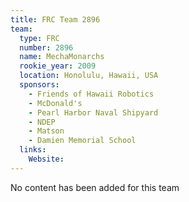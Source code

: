 ```yaml
---
title: FRC Team 2896
team:
  type: FRC
  number: 2896
  name: MechaMonarchs
  rookie_year: 2009
  location: Honolulu, Hawaii, USA
  sponsors:
    - Friends of Hawaii Robotics
    - McDonald's
    - Pearl Harbor Naval Shipyard
    - NDEP
    - Matson
    - Damien Memorial School
  links:
    Website: 
---
```

No content has been added for this team